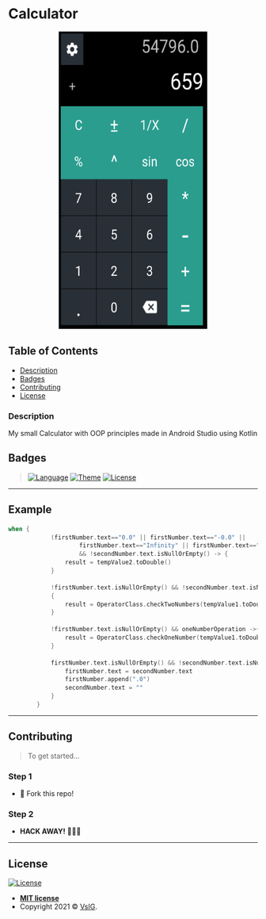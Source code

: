 # Calculator

<p align="center">
  <img src="https://github.com/VsIG-official/Calculator-OOP-Kotlin/blob/master/Calculator%20OOP.png" data-canonical-src="https://github.com/VsIG-official/Calculator-OOP-Kotlin/blob/master/Calculator%20OOP.png" width="300" height="600" />
</p>

## Table of Contents

- [Description](#description)
- [Badges](#badges)
- [Contributing](#contributing)
- [License](#license)

### Description

My small Calculator with OOP principles made in Android Studio using Kotlin

## Badges

> [![Language](https://img.shields.io/badge/Language-Kotlin-orange?style=flat-square)](https://en.wikipedia.org/wiki/Kotlin_(programming_language))
> [![Theme](https://img.shields.io/badge/Theme-OOP-blue?style=flat-square)](https://en.wikipedia.org/wiki/Object-oriented_programming)
> [![License](http://img.shields.io/:license-mit-blue.svg?style=flat-square)](http://badges.mit-license.org)


---

## Example

```kotlin
when {
            (firstNumber.text=="0.0" || firstNumber.text=="-0.0" ||
                    firstNumber.text=="Infinity" || firstNumber.text=="-Infinity")
                    && !secondNumber.text.isNullOrEmpty() -> {
                result = tempValue2.toDouble()
            }

            !firstNumber.text.isNullOrEmpty() && !secondNumber.text.isNullOrEmpty() && !oneNumberOperation ->
            {
                result = OperatorClass.checkTwoNumbers(tempValue1.toDouble(), tempValue2.toDouble())
            }

            !firstNumber.text.isNullOrEmpty() && oneNumberOperation ->{
                result = OperatorClass.checkOneNumber(tempValue1.toDouble())
            }

            firstNumber.text.isNullOrEmpty() && !secondNumber.text.isNullOrEmpty() -> {
                firstNumber.text = secondNumber.text
                firstNumber.append(".0")
                secondNumber.text = ""
            }
        }
```

---

## Contributing

> To get started...

### Step 1

- 🍴 Fork this repo!

### Step 2

- **HACK AWAY!** 🔨🔨🔨

---

## License

[![License](http://img.shields.io/:license-mit-blue.svg?style=flat-square)](http://badges.mit-license.org)

- **[MIT license](http://opensource.org/licenses/mit-license.php)**
- Copyright 2021 © <a href="https://github.com/VsIG-official" target="_blank">VsIG</a>.
